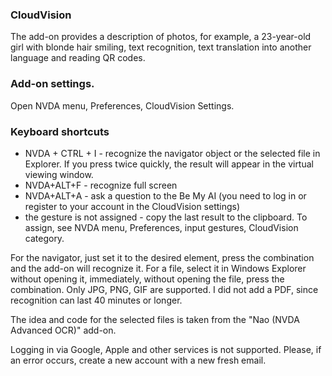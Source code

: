 ### CloudVision

The add-on provides a description of photos, for example, a 23-year-old girl with blonde hair smiling,
text recognition,
text translation into another language
and reading QR codes.

### Add-on settings.
Open NVDA menu, Preferences, CloudVision Settings.

### Keyboard shortcuts
* NVDA + CTRL + I - recognize the navigator object or the selected file in Explorer. If you press twice quickly, the result will appear in the virtual viewing window.
* NVDA+ALT+F - recognize full screen
* NVDA+ALT+A - ask a question to the Be My AI (you need to log in or register to your account in the CloudVision settings)
* the gesture is not assigned - copy the last result to the clipboard. To assign, see NVDA menu, Preferences, input gestures, CloudVision category.

For the navigator, just set it to the desired element, press the combination and the add-on will recognize it.
For a file, select it in Windows Explorer without opening it, immediately, without opening the file, press the combination.
Only JPG, PNG, GIF are supported.
I did not add a PDF, since recognition can last 40 minutes or longer.

The idea and code for the selected files is taken from the "Nao (NVDA Advanced OCR)" add-on.

Logging in via Google, Apple and other services is not supported. Please, if an error occurs, create a new account with a new fresh email.
